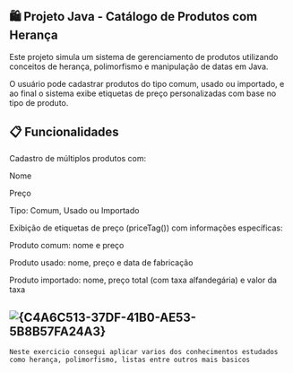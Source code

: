
🛍️ Projeto Java - Catálogo de Produtos com Herança
---
Este projeto simula um sistema de gerenciamento de produtos utilizando conceitos de herança, polimorfismo e manipulação de datas em Java.

O usuário pode cadastrar produtos do tipo comum, usado ou importado, e ao final o sistema exibe etiquetas de preço personalizadas com base no tipo de produto.

📋 Funcionalidades
---
Cadastro de múltiplos produtos com:

Nome

Preço

Tipo: Comum, Usado ou Importado

Exibição de etiquetas de preço (priceTag()) com informações específicas:

Produto comum: nome e preço

Produto usado: nome, preço e data de fabricação

Produto importado: nome, preço total (com taxa alfandegária) e valor da taxa


![{C4A6C513-37DF-41B0-AE53-5B8B57FA24A3}](https://github.com/user-attachments/assets/c24edbec-038a-479b-9989-fdc9fa617887)
---

``Neste exercicio consegui aplicar varios dos conhecimentos estudados como herança, polimorfismo, listas entre outros mais basicos``
